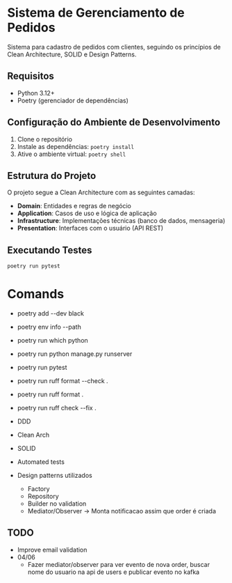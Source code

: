 # Sistema de Gerenciamento de Pedidos

Sistema para cadastro de pedidos com clientes, seguindo os princípios de Clean Architecture, SOLID e Design Patterns.

## Requisitos

- Python 3.12+
- Poetry (gerenciador de dependências)

## Configuração do Ambiente de Desenvolvimento

1. Clone o repositório
2. Instale as dependências: `poetry install`
3. Ative o ambiente virtual: `poetry shell`

## Estrutura do Projeto

O projeto segue a Clean Architecture com as seguintes camadas:

- **Domain**: Entidades e regras de negócio
- **Application**: Casos de uso e lógica de aplicação
- **Infrastructure**: Implementações técnicas (banco de dados, mensageria)
- **Presentation**: Interfaces com o usuário (API REST)

## Executando Testes

```bash
poetry run pytest
```


# Comands
- poetry add --dev black
- poetry env info --path
- poetry run which python
- poetry run python manage.py runserver
- poetry run pytest
- poetry run ruff format --check .
- poetry run ruff format .
- poetry run ruff check --fix .


- DDD
- Clean Arch
- SOLID
- Automated tests
- Design patterns utilizados
    - Factory
    - Repository
    - Builder no validation
    - Mediator/Observer -> Monta notificacao assim que order é criada

## TODO
- Improve email validation
- 04/06
    - Fazer mediator/observer para ver evento de nova order, buscar nome do usuario na api de users e publicar evento no kafka
